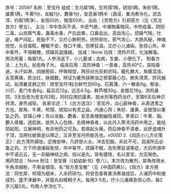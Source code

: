 序号：20597
名称：至宝丹
组成：生乌犀1两，生玳瑁1两，琥珀1两，朱砂1两，雄黄1两，牛黄1分，龙脑1分，麝香1分，安息香1两半（酒浸，重汤煮令化，滤去滓，约取1两净），金箔50片，银箔50片。
出处：《灵苑方》引郑感方（见《苏沈良方》卷五）。
主治：卒中急风不语，中恶气绝，中诸物毒暗风，中热疫毒，阴阳二毒，山岚瘴气毒，蛊毒水毒，产后血晕，口鼻血出，恶血攻心，烦躁气喘，吐逆，难产闷乱，死胎不下。又疗心肺积热，伏热呕吐，邪气攻心，大肠风秘，神魂恍惚，头目昏眩，睡眠不安，唇口干燥，伤寒狂语。又疗小儿诸痫，急惊心热，卒中客忤，不得眠睡，烦躁风涎搐搦。
加减：None
功效：清热开窍，化浊解毒。
用法用量：每服1丸，人参汤送下，小儿量减；血病，生姜、小便化下。
制备方法：上为丸，如皂角子大。
临床应用：高热神昏：一患者，高热40℃，突陷昏迷，头汗如淋，四肢瘛疭，呼吸喘促，两目对光反射迟钝，瞳孔散大，角膜混浊，舌苔黄燥，质淡红，脉细数。辨证为暑热挟秽浊之邪蒙蔽心包，肺失清肃，肝风煽动，拟清暑宣肺之剂：用至宝丹1粒合鲜竹沥60g，石菖蒲、六一散各9g，郁金、川贝、麦门冬各6g，扁豆花12g，远志4.5g，鲜芦根30g，金银花18g，浓煎鼻饲，3天后改为至宝丹2粒，同时应用抗菌素、脱水剂等西药治疗，至第6天后神识转清，身热减轻。
各家论述：1.《古方选注》：至宝丹，治心脏神昏，从表透里之方也。犀角、牛黄、玳瑁、琥珀以有灵之品，内通心窍；朱砂、雄黄、金银箔以重坠之药，安镇心神；佐以龙脑、麝香、安息香搜剔幽隐诸窍。李杲曰：牛黄、脑、麝入骨髓，透肌肤。故热入心包络，舌绛神昏者，以此丹入寒凉汤药中用之，能祛阴起阳，立展神明，有非他药之可及。若病起头痛，而后神昏不语者，此肝虚魂升于顶，当用牡蛎救逆以降之，又非至宝丹所能苏也。_x000D_
2.《阎氏小儿方论笺正》：此方清热镇怯，定魄安神，凡肝胆火炎，冲击犯脑，非此不可，洄溪所云必备之药。方下所谓诸痫急惊，卒中客忤，烦躁不眠，及伤寒狂语等症，方后所谓卒中不语云云，无一非脑神经之病，投以是丸，皆有捷效，名以至宝，允无惭色。
用药禁忌：None
附注：至宝膏（《幼幼新书》卷八）。本方改为散剂，犀角改用水牛角浓缩粉，不用金银箔，名“局方至宝散”（见《中国药典》）。《局方》本方用法：将生犀、玳瑁为细末，入余药研匀。将安息香膏重汤煮凝成后，入诸药中和搜成剂，盛不津器中，并旋丸如梧桐子大。每用3-5丸，疗小儿诸痛急惊心热，每2岁儿服2丸，均用人参汤化下。
